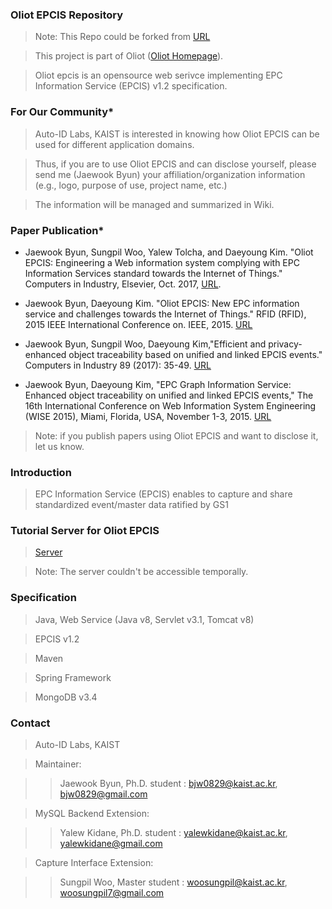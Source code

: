 ### Oliot EPCIS Repository ###
> Note: This Repo could be forked from [URL](https://github.com/JaewookByun/epcis)

> This project is part of Oliot ([Oliot Homepage](http://oliot.org)).

> Oliot epcis is an opensource web serivce implementing EPC Information Service (EPCIS) v1.2 specification.

### For Our Community* ###
> Auto-ID Labs, KAIST is interested in knowing how Oliot EPCIS can be used for different application domains. 

> Thus, if you are to use Oliot EPCIS and can disclose yourself, please send me (Jaewook Byun) your affiliation/organization information (e.g., logo, purpose of use, project name, etc.)

> The information will be managed and summarized in Wiki.

### Paper Publication* ###
- Jaewook Byun, Sungpil Woo, Yalew Tolcha, and Daeyoung Kim. "Oliot EPCIS: Engineering a Web information system complying with EPC Information Services standard towards the Internet of Things." Computers in Industry, Elsevier, Oct. 2017, [URL](https://www.sciencedirect.com/science/article/pii/S016636151730458X).

- Jaewook Byun, Daeyoung Kim. "Oliot EPCIS: New EPC information service and challenges towards the Internet of Things." RFID (RFID), 2015 IEEE International Conference on. IEEE, 2015. [URL](http://ieeexplore.ieee.org/xpls/abs_all.jsp?arnumber=7113075&tag=1)

- Jaewook Byun, Sungpil Woo, Daeyoung Kim,"Efficient and privacy-enhanced object traceability based on unified and linked EPCIS events." Computers in Industry 89 (2017): 35-49. [URL](http://www.sciencedirect.com/science/article/pii/S016636151630135X)

- Jaewook Byun, Daeyoung Kim, "EPC Graph Information Service: Enhanced object traceability on unified and linked EPCIS events," The 16th International Conference on Web Information System Engineering (WISE 2015), Miami, Florida, USA, November 1-3, 2015. [URL](http://link.springer.com/chapter/10.1007/978-3-319-26190-4_16)

> Note: if you publish papers using Oliot EPCIS and want to disclose it, let us know.

### Introduction ###
> EPC Information Service (EPCIS) enables to capture and share standardized event/master data ratified by GS1 

### Tutorial Server for Oliot EPCIS ###
> [Server](http://14.63.168.75:8080/epcis/)

> Note: The server couldn't be accessible temporally.

### Specification ###
> Java, Web Service (Java v8, Servlet v3.1, Tomcat v8)

> EPCIS v1.2

> Maven

> Spring Framework

> MongoDB v3.4

### Contact ###
> Auto-ID Labs, KAIST

> Maintainer:

>> Jaewook Byun, Ph.D. student : bjw0829@kaist.ac.kr, bjw0829@gmail.com

> MySQL Backend Extension:

>> Yalew Kidane, Ph.D. student : yalewkidane@kaist.ac.kr, yalewkidane@gmail.com

> Capture Interface Extension:

>> Sungpil Woo, Master student : woosungpil@kaist.ac.kr, woosungpil7@gmail.com
